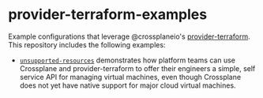 # provider-terraform-examples

Example configurations that leverage @crossplaneio's [provider-terraform]. This
repository includes the following examples:

* [`unsupported-resources`] demonstrates how platform teams can use Crossplane
  and provider-terraform to offer their engineers a simple, self service API for
  managing virtual machines, even though Crossplane does not yet have native
  support for major cloud virtual machines.

[provider-terraform]: https://github.com/crossplane-contrib/provider-terraform
[`unsupported-resources`]: unsupported-resources